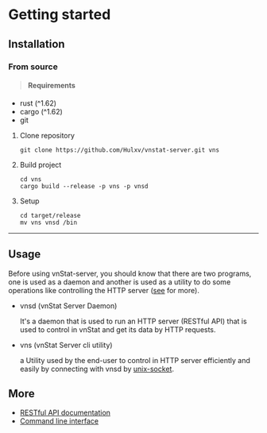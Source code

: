 # Getting started

## Installation

### From source

> #### Requirements

- rust (^1.62)
- cargo (^1.62)
- git

1. Clone repository

   ```terminal
   git clone https://github.com/Hulxv/vnstat-server.git vns
   ```

2. Build project

   ```terminal
   cd vns
   cargo build --release -p vns -p vnsd
   ```

3. Setup

   ```terminal
   cd target/release
   mv vns vnsd /bin
   ```

---

## Usage

Before using vnStat-server, you should know that there are two programs, one is used as a daemon and another is used as a utility to do some operations like controlling the HTTP server ([see](./cli.md) for more).

- vnsd (vnStat Server Daemon)

  It's a daemon that is used to run an HTTP server (RESTful API) that is used to control in vnStat and get its data by HTTP requests.

- vns (vnStat Server cli utility)

  a Utility used by the end-user to control in HTTP server efficiently and easily by connecting with vnsd by [unix-socket](https://man7.org/linux/man-pages/man7/unix.7.html).

## More

- [RESTful API documentation](./rest-api/index.md)
- [Command line interface](./cli.md)
